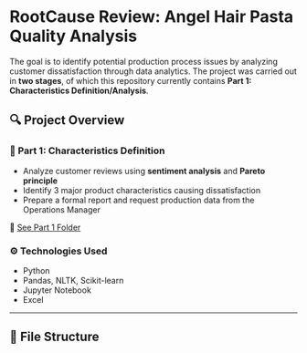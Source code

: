 # RootCause Review: Angel Hair Pasta Quality Analysis
The goal is to identify potential production process issues by analyzing customer dissatisfaction through data analytics. The project was carried out in **two stages**, of which this repository currently contains **Part 1: Characteristics Definition/Analysis**.


## 🔍 Project Overview

### 📌 Part 1: Characteristics Definition
- Analyze customer reviews using **sentiment analysis** and **Pareto principle**
- Identify 3 major product characteristics causing dissatisfaction
- Prepare a formal report and request production data from the Operations Manager

📂 [See Part 1 Folder](./part1_characteristics_definition)

### ⚙️ Technologies Used
- Python
- Pandas, NLTK, Scikit-learn
- Jupyter Notebook
- Excel

---

## 🔗 File Structure
